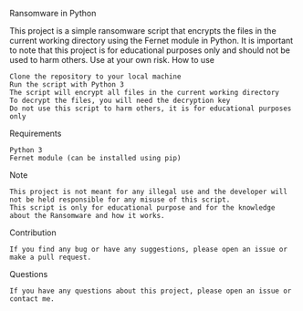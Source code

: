 Ransomware in Python

This project is a simple ransomware script that encrypts the files in the current working directory using the Fernet module in Python. It is important to note that this project is for educational purposes only and should not be used to harm others. Use at your own risk.
How to use

    Clone the repository to your local machine
    Run the script with Python 3
    The script will encrypt all files in the current working directory
    To decrypt the files, you will need the decryption key
    Do not use this script to harm others, it is for educational purposes only

Requirements

    Python 3
    Fernet module (can be installed using pip)

Note

    This project is not meant for any illegal use and the developer will not be held responsible for any misuse of this script.
    This script is only for educational purpose and for the knowledge about the Ransomware and how it works.

Contribution

    If you find any bug or have any suggestions, please open an issue or make a pull request.

Questions

    If you have any questions about this project, please open an issue or contact me.
